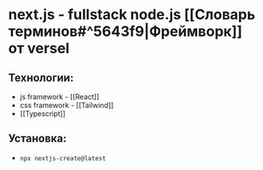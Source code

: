 # next.js - fullstack node.js [[Словарь терминов#^5643f9|Фреймворк]] от versel
## Технологии:
- js framework - [[React]]
- css framework - [[Tailwind]]
- [[Typescript]]
## Установка:
- `npx nextjs-create@latest`
